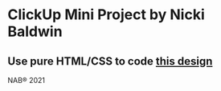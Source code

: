 # ClickUp Mini Project by Nicki Baldwin

## Use pure HTML/CSS to code [this design](https://www.figma.com/file/qNLG2DvzowucTvhyYoM6KB/HTML-and-CSS-Engineer-Mini-Project)

NAB&reg; 2021